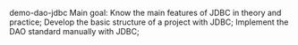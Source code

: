 demo-dao-jdbc
Main goal: Know the main features of JDBC in theory and practice; Develop the basic structure of a project with JDBC; Implement the DAO standard manually with JDBC;
